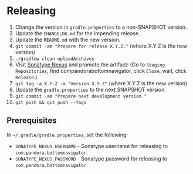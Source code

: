 Releasing
========

1. Change the version in `gradle.properties` to a non-SNAPSHOT version.
2. Update the `CHANGELOG.md` for the impending release.
3. Update the `README.md` with the new version.
4. `git commit -am "Prepare for release X.Y.Z."` (where X.Y.Z is the new
  version)
5. `./gradlew clean uploadArchives`
6.  Visit [Sonatype Nexus](https://oss.sonatype.org/) and promote the
    artifact: (Go to `Staging Repositories`, find
    compandorabottomnavigator, click `Close`, wait, click `Release`.)
7. `git tag -a X.Y.Z -m "Version X.Y.Z"` (where X.Y.Z is the new
   version)
8. Update the `gradle.properties` to the next SNAPSHOT version.
9. `git commit -am "Prepare next development version."`
10. `git push && git push --tags`


Prerequisites
-------------

In `~/.gradle/gradle.properties`, set the following:

*  `SONATYPE_NEXUS_USERNAME` - Sonatype username for releasing to
   `com.pandora.bottomnavigator`.
*  `SONATYPE_NEXUS_PASSWORD` - Sonatype password for releasing to
   `com.pandora.bottomnavigator`.
